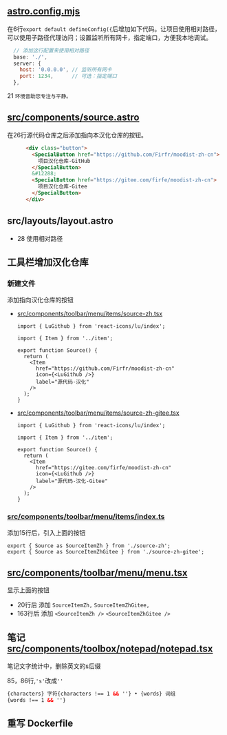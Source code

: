 ## [astro.config.mjs](astro.config.mjs)

在6行`export default defineConfig({`后增加如下代码。让项目使用相对路径，可以使用子路径代理访问；设置监听所有网卡，指定端口，方便我本地调试。

```mjs
  // 添加这行配置来使用相对路径
  base: './',
  server: {
    host: '0.0.0.0', // 监听所有网卡
    port: 1234,      // 可选：指定端口
  },
```
21 `环境音助您专注与平静。`

## [src/components/source.astro](src/components/source.astro)

在26行源代码仓库之后添加指向本汉化仓库的按钮。

```html
      <div class="button">
        <SpecialButton href="https://github.com/Firfr/moodist-zh-cn">
          项目汉化仓库-GitHub
        </SpecialButton>
        &#12288;
        <SpecialButton href="https://gitee.com/firfe/moodist-zh-cn">
          项目汉化仓库-Gitee
        </SpecialButton>
      </div>
```

## src/layouts/layout.astro

- 28 使用相对路径

## 工具栏增加汉化仓库

### 新建文件
添加指向汉化仓库的按钮

- [src/components/toolbar/menu/items/source-zh.tsx](src/components/toolbar/menu/items/source-zh.tsx)
  ```tsx
  import { LuGithub } from 'react-icons/lu/index';
  
  import { Item } from '../item';
  
  export function Source() {
    return (
      <Item
        href="https://github.com/Firfr/moodist-zh-cn"
        icon={<LuGithub />}
        label="源代码-汉化"
      />
    );
  }
  ```
- [src/components/toolbar/menu/items/source-zh-gitee.tsx](src/components/toolbar/menu/items/source-zh-gitee.tsx)

  ```tsx
  import { LuGithub } from 'react-icons/lu/index';
  
  import { Item } from '../item';
  
  export function Source() {
    return (
      <Item
        href="https://gitee.com/firfe/moodist-zh-cn"
        icon={<LuGithub />}
        label="源代码-汉化-Gitee"
      />
    );
  }
  ```

### [src/components/toolbar/menu/items/index.ts](src/components/toolbar/menu/items/index.ts)
添加15行后，引入上面的按钮
```tsx
export { Source as SourceItemZh } from './source-zh';
export { Source as SourceItemZhGitee } from './source-zh-gitee';
```

## [src/components/toolbar/menu/menu.tsx](src/components/toolbar/menu/menu.tsx)
显示上面的按钮
- 20行后 添加 `SourceItemZh,` `SourceItemZhGitee,`
- 163行后 添加 `<SourceItemZh />` `<SourceItemZhGitee />`

## 笔记 [src/components/toolbox/notepad/notepad.tsx](src/components/toolbox/notepad/notepad.tsx)
笔记文字统计中，删除英文的s后缀

85，86行,`'s'`改成`''`
```html
{characters} 字符{characters !== 1 && ''} • {words} 词组
{words !== 1 && ''}
```

## 重写 Dockerfile


